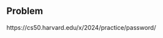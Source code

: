 <h2 tabindex="-1" class="heading-element" dir="auto">Problem</h2>
https://cs50.harvard.edu/x/2024/practice/password/
